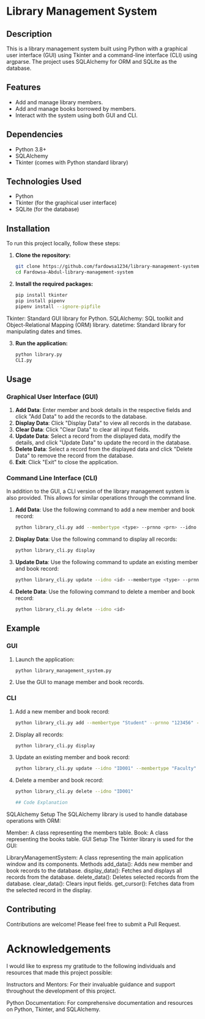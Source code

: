 # Library Management System

## Description
This is a library management system built using Python with a graphical user interface (GUI) using Tkinter and a command-line interface (CLI) using argparse. The project uses SQLAlchemy for ORM and SQLite as the database.

## Features
- Add and manage library members.
- Add and manage books borrowed by members.
- Interact with the system using both GUI and CLI.

## Dependencies
- Python 3.8+
- SQLAlchemy
- Tkinter (comes with Python standard library)


## Technologies Used

- Python
- Tkinter (for the graphical user interface)
- SQLite (for the database)

## Installation

To run this project locally, follow these steps:

1. **Clone the repository:**

    ```bash
    git clone https://github.com/fardowsa1234/library-management-system-Abdullahi.git
    cd Fardowsa-Abdul-library-management-system
    ```



2. **Install the required packages:**

    ```bash
    pip install tkinter
    pip install pipenv
    pipenv install --ignore-pipfile

    ```
Tkinter: Standard GUI library for Python.
SQLAlchemy: SQL toolkit and Object-Relational Mapping (ORM) library.
datetime: Standard library for manipulating dates and times.


3. **Run the application:**

    ```bash
    python library.py
    CLI.py
    ```


## Usage

### Graphical User Interface (GUI)

1. **Add Data**: Enter member and book details in the respective fields and click "Add Data" to add the records to the database.
2. **Display Data**: Click "Display Data" to view all records in the database.
3. **Clear Data**: Click "Clear Data" to clear all input fields.
4. **Update Data**: Select a record from the displayed data, modify the details, and click "Update Data" to update the record in the database.
5. **Delete Data**: Select a record from the displayed data and click "Delete Data" to remove the record from the database.
6. **Exit**: Click "Exit" to close the application.

### Command Line Interface (CLI)

In addition to the GUI, a CLI version of the library management system is also provided. This allows for similar operations through the command line.

1. **Add Data**: Use the following command to add a new member and book record:

    ```bash
    python library_cli.py add --membertype <type> --prnno <prn> --idno <id> --firstname <first> --lastname <last> --address1 <addr1> --address2 <addr2> --postcode <postcode> --mobile <mobile> --bookid <bookid> --title <title> --author <author> --dateborrowed <dd/mm/yyyy> --daysonbook <days> --dateoverdue <dd/mm/yyyy> --latereturnfine <fine>
    ```

2. **Display Data**: Use the following command to display all records:

    ```bash
    python library_cli.py display
    ```

3. **Update Data**: Use the following command to update an existing member and book record:

    ```bash
    python library_cli.py update --idno <id> --membertype <type> --prnno <prn> --firstname <first> --lastname <last> --address1 <addr1> --address2 <addr2> --postcode <postcode> --mobile <mobile> --bookid <bookid> --title <title> --author <author> --dateborrowed <dd/mm/yyyy> --daysonbook <days> --dateoverdue <dd/mm/yyyy> --latereturnfine <fine>
    ```

4. **Delete Data**: Use the following command to delete a member and book record:

    ```bash
    python library_cli.py delete --idno <id>
    ```

## Example

### GUI

1. Launch the application:

    ```bash
    python library_management_system.py
    ```

2. Use the GUI to manage member and book records.

### CLI

1. Add a new member and book record:

    ```bash
    python library_cli.py add --membertype "Student" --prnno "123456" --idno "ID001" --firstname "John" --lastname "Doe" --address1 "123 Main St" --address2 "Apt 4" --postcode "12345" --mobile "9876543210" --bookid "B001" --title "Python Programming" --author "Author Name" --dateborrowed "01/01/2023" --daysonbook "14" --dateoverdue "15/01/2023" --latereturnfine "$5"
    ```

2. Display all records:

    ```bash
    python library_cli.py display
    ```

3. Update an existing member and book record:

    ```bash
    python library_cli.py update --idno "ID001" --membertype "Faculty" --prnno "654321" --firstname "Jane" --lastname "Doe" --address1 "456 Elm St" --address2 "Suite 2" --postcode "54321" --mobile "1234567890" --bookid "B002" --title "Advanced Python" --author "Another Author" --dateborrowed "05/01/2023" --daysonbook "7" --dateoverdue "12/01/2023" --latereturnfine "$10"
    ```

4. Delete a member and book record:

    ```bash
    python library_cli.py delete --idno "ID001"

    ## Code Explanation
SQLAlchemy Setup
The SQLAlchemy library is used to handle database operations with ORM:

Member: A class representing the members table.
Book: A class representing the books table.
GUI Setup
The Tkinter library is used for the GUI:

LibraryManagementSystem: A class representing the main application window and its components.
Methods
add_data(): Adds new member and book records to the database.
display_data(): Fetches and displays all records from the database.
delete_data(): Deletes selected records from the database.
clear_data(): Clears input fields.
get_cursor(): Fetches data from the selected record in the display.

## Contributing

Contributions are welcome! Please feel free to submit a Pull Request.

# Acknowledgements
I would like to express my gratitude to the following individuals and resources that made this project possible:

Instructors and Mentors: For their invaluable guidance and support throughout the development of this project.

Python Documentation: For comprehensive documentation and resources on Python, Tkinter, and SQLAlchemy.

